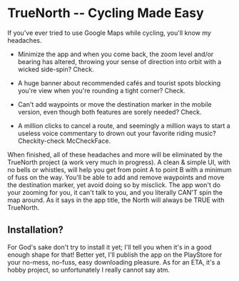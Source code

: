 # TrueNorth -- Cycling Made Easy

If you've ever tried to use Google Maps while cycling, you'll know my headaches.

* Minimize the app and when you come back, the zoom level and/or bearing has altered, throwing your sense of direction into orbit with a wicked side-spin? Check.

* A huge banner about recommended cafés and tourist spots blocking you're view when you're rounding a tight corner? Check.

* Can't add waypoints or move the destination marker in the mobile version, even though both features are sorely needed? Check.

* A million clicks to cancel a route, and seemingly a million ways to start a useless voice commentary to drown out your favorite riding music? Checkity-check McCheckFace.

When finished, all of these headaches and more will be eliminated by the TrueNorth project (a work very much in progress). 
A clean & simple UI, with no bells or whistles, will help you get from point A to point B with a minimum of fuss on the way.
You'll be able to add and remove waypoints and move the destination marker, yet avoid doing so by misclick. The app won't do your zooming for
you, it can't talk to you, and you literally CAN'T spin the map around. As it says in the app title, the North will always be TRUE with TrueNorth.

## Installation?

For God's sake don't try to install it yet; I'll tell you when it's in a good enough shape for that! Better yet, I'll publish the app on the PlayStore for your no-mess, no-fuss, easy downloading pleasure. As for an ETA, it's a hobby project, so unfortunately I really cannot say atm.
